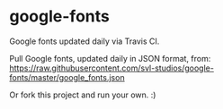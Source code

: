 # google-fonts
Google fonts updated daily via Travis CI. 

Pull Google fonts, updated daily in JSON format, from:  https://raw.githubusercontent.com/svl-studios/google-fonts/master/google_fonts.json

Or fork this project and run your own. :)
